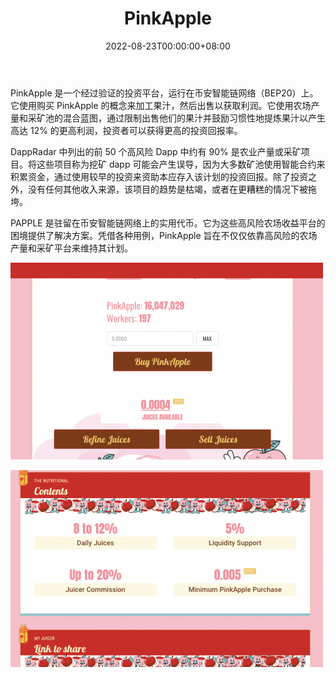 ﻿---
title: "PinkApple"
description: "加入 BSC 上最好的单产农场采矿项目。每天赚取 8% 至 12% 的可观回报，甚至通过 20% 的推荐人奖金赚取更多。"
date: 2022-08-23T00:00:00+08:00
lastmod: 2022-08-23T00:00:00+08:00
draft: false
authors: ["seven"]
featuredImage: "pinkapple.png"
tags: ["High risk","PinkApple"]
categories: ["nfts"]
nfts: ["High risk"]
blockchain: "BSC"
website: "https://pinkapple.app/"
twitter: "https://twitter.com/PinkAppleApp"
discord: ""
telegram: "https://t.me/PinkAppleApp"
github: ""
youtube: "https://www.youtube.com/channel/UC33Iui00qspSBpseqSKDfyg"
twitch: ""
facebook: ""
instagram: ""
reddit: ""
medium: ""
steam: ""
gitbook: ""
googleplay: ""
appstore: ""
status: "Live"
weight: 
lightgallery: true
toc: true
pinned: false
recommend: false
recommend1: false
---
PinkApple 是一个经过验证的投资平台，运行在币安智能链网络（BEP20）上。它使用购买 PinkApple 的概念来加工果汁，然后出售以获取利润。它使用农场产量和采矿池的混合蓝图，通过限制出售他们的果汁并鼓励习惯性地提炼果汁以产生高达 12% 的更高利润，投资者可以获得更高的投资回报率。

DappRadar 中列出的前 50 个高风险 Dapp 中约有 90% 是农业产量或采矿项目。将这些项目称为挖矿 dapp 可能会产生误导，因为大多数矿池使用智能合约来积累资金，通过使用较早的投资来资助本应存入该计划的投资回报。除了投资之外，没有任何其他收入来源，该项目的趋势是枯竭，或者在更糟糕的情况下被拖垮。

PAPPLE 是驻留在币安智能链网络上的实用代币。它为这些高风险农场收益平台的困境提供了解决方案。凭借各种用例，PinkApple 旨在不仅仅依靠高风险的农场产量和采矿平台来维持其计划。

![1](1661225567857.jpg)

![2](1661225583662.jpg)